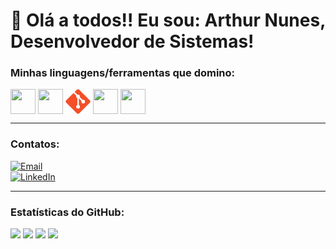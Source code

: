 # 👋 Olá a todos!! Eu sou: **Arthur Nunes**, Desenvolvedor de Sistemas!

### Minhas linguagens/ferramentas que domino:
<p align="left">
  <img align="center" height="40" width="40" src="https://cdn.jsdelivr.net/gh/devicons/devicon/icons/python/python-original.svg" />
  <img align="center" height="40" width="40" src="https://img.icons8.com/?size=512&id=bVGqATNwfhYq&format=png" />
  <img align="center" height="40" width="40" src="https://raw.githubusercontent.com/devicons/devicon/master/icons/git/git-original.svg" />
  <img align="center" height="40" width="40" src="https://upload.wikimedia.org/wikipedia/commons/6/6a/Godot_icon.svg" />
  <img align="center" height="40" width="40" src="https://img.icons8.com/?size=100&id=55251&format=png&color=000000" />
</p>

---

### Contatos:

[![Email](https://img.shields.io/badge/Email-arthurnunescarvalho2%40gmail.com-red?style=for-the-badge&logo=gmail&logoColor=white)](mailto:arthurnunescarvalho2@gmail.com)<br>
[![LinkedIn](https://img.shields.io/badge/LinkedIn-Arthur%20Nunes-0077B5?style=for-the-badge&logo=linkedin&logoColor=white)](https://www.linkedin.com/in/arthur-nunes-de-carvalho-9ba20328a/)

---

### Estatísticas do GitHub:
<p align="left">
  <img height="180em" src="https://github-readme-stats.vercel.app/api?username=Arthur-Nunes-Ds&show_icons=true&theme=dracula&include_all_commits=true"/>
  <img height="180em" src="https://github-readme-stats.vercel.app/api/top-langs/?username=Arthur-Nunes-Ds&layout=compact&size_weight=0.5&count_weight=0.5&theme=dracula"/>
  <img src="https://github-profile-trophy.vercel.app/?username=Arthur-Nunes-Ds&theme=tokyonight&row=2&column=3"/>
  <img height="180em" src="https://github-readme-streak-stats.herokuapp.com?user=Arthur-Nunes-Ds&theme=tokyonight&hide_border=false"/>
</p>
